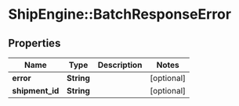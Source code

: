 # ShipEngine::BatchResponseError

## Properties
Name | Type | Description | Notes
------------ | ------------- | ------------- | -------------
**error** | **String** |  | [optional] 
**shipment_id** | **String** |  | [optional] 


